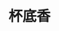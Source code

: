 ---
title: "杯底香"
description: "杯底香"
layout: shop
keywords:
  - 美食競賽
  - 台灣美食
  - 美食精選
datePublished: "2025-06-30"
dateModified: "2025-07-04"
city: "台北市"
district: "大同區"
address: "台北市大同區西寧北路90之1號2樓"
phone: "0225591775"
geo: "25.055318438910497, 121.50880195558803"
google_map: "https://maps.app.goo.gl/rtAcjz7TomKxxhUf8"
footinder: ""
official: "https://www.instagram.com/peitihsiang/"
award:
  - name: "500盤"
    year: "2024"
    entries:
      - dishes:
          - "花椒花雕蟹"

---